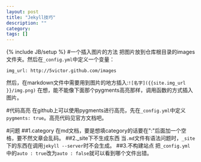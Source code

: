 ```yaml
---
layout: post
title: "Jekyll技巧"
description: ""
category: 
tags: []
---
```

{% include JB/setup %}
#一个插入图片的方法
把图片放到仓库根目录的images文件夹。然后在`_config.yml`中定义一个变量：

    img_url: http://5victor.github.com/images

然后，在markdown文件中需要用到图片的地方插入:`![名字]({{site.img_url }}/img.png)`
在想，能不能像下面那个pygments高亮那样，调用函数的方式插入图片。

#代码高亮
在github上可以使用pygments进行高亮，先在`_config.yml`中定义`pygments: true`。高亮代码见官方文档吧。

#问题
##1.category
在md文档，要是想填category的话要在":"后面加一个空格，要不然文章会乱码。
##2._site下不生成东西
当`.md`文件有语法问题时，`_site`下的东西在调用`jekyll --server`时不会生成。
##3.不构建站点
把`_config.yml`中的`auto : true`改为`auto : false`就可以看到哪个文件出错。
